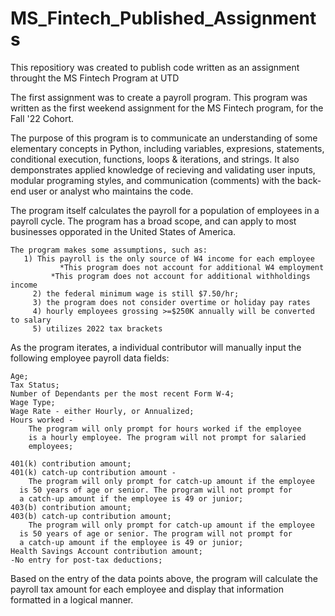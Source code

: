 # MS_Fintech_Published_Assignments
This repositiory was created to publish code written as an assignment throught the MS Fintech Program at UTD

The first assignment was to create a payroll program. 
   This program was written as the first weekend assignment for the MS
   Fintech program, for the Fall '22 Cohort. 

   The purpose of this program is to communicate an understanding of some
   elementary concepts in Python, including variables, expresions, 
   statements, conditional execution, functions, loops & iterations, and 
   strings. It also demponstrates applied knowledge of recieving and 
   validating user inputs, modular programing styles, and communication 
   (comments) with the back-end user or analyst who maintains the code. 

   The program itself calculates the payroll for a population of
   employees in a payroll cycle. The program has a broad scope, and can
   apply to most businesses opporated in the United States of America.
  
   	The program makes some assumptions, such as: 
   	   1) This payroll is the only source of W4 income for each employee
               *This program does not account for additional W4 employment
   	         *This program does not account for additional withholdings income 
         2) the federal minimum wage is still $7.50/hr;
         3) the program does not consider overtime or holiday pay rates
         4) hourly employees grossing >=$250K annually will be converted to salary
         5) utilizes 2022 tax brackets   
  
   As the program iterates, a individual contributor will manually input 
   the following employee payroll data fields:

   	Age; 
   	Tax Status;
    Number of Dependants per the most recent Form W-4;
   	Wage Type; 
    Wage Rate - either Hourly, or Annualized;
    Hours worked -
   		The program will only prompt for hours worked if the employee 
  		is a hourly employee. The program will not prompt for salaried
  		employees;

   	401(k) contribution amount;
    401(k) catch-up contribution amount -
   		The program will only prompt for catch-up amount if the employee 
  	  is 50 years of age or senior. The program will not prompt for 
  	  a catch-up amount if the employee is 49 or junior;
    403(b) contribution amount;
   	403(b) catch-up contribution amount;
   		The program will only prompt for catch-up amount if the employee 
  	  is 50 years of age or senior. The program will not prompt for 
  	  a catch-up amount if the employee is 49 or junior;
    Health Savings Account contribution amount;
   	-No entry for post-tax deductions;
  
   Based on the entry of the data points above, the program will calculate
   the payroll tax amount for each employee and display that information 
   formatted in a logical manner. 
